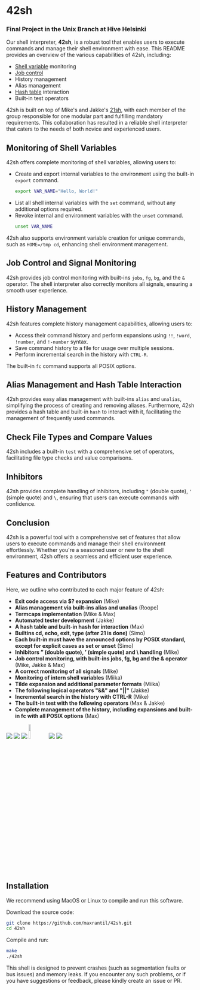 # 42sh
### Final Project in the Unix Branch at Hive Helsinki

Our shell interpreter, **42sh**, is a robust tool that enables users to execute commands and manage their shell environment with ease. This README provides an overview of the various capabilities of 42sh, including:

- [Shell variable](https://www.gnu.org/software/bash/manual/html_node/Shell-Variables.html) monitoring
- [Job control](https://www.gnu.org/software/bash/manual/html_node/Job-Control-Basics.html)
- History management
- Alias management
- [Hash table](https://en.wikipedia.org/wiki/Hash_table) interaction
- Built-in test operators

42sh is built on top of Mike's and Jakke's [21sh](https://github.com/mike-ninja/21sh), with each member of the group responsible for one modular part and fulfilling mandatory requirements. This collaboration has resulted in a reliable shell interpreter that caters to the needs of both novice and experienced users.

## Monitoring of Shell Variables

42sh offers complete monitoring of shell variables, allowing users to:

- Create and export internal variables to the environment using the built-in `export` command.
  ```bash
  export VAR_NAME="Hello, World!"
  ```
- List all shell internal variables with the `set` command, without any additional options required.
- Revoke internal and environment variables with the `unset` command.
  ```bash
  unset VAR_NAME
  ```

42sh also supports environment variable creation for unique commands, such as `HOME=/tmp cd`, enhancing shell environment management.

## Job Control and Signal Monitoring

42sh provides job control monitoring with built-ins `jobs`, `fg`, `bg`, and the `&` operator. The shell interpreter also correctly monitors all signals, ensuring a smooth user experience.

## History Management

42sh features complete history management capabilities, allowing users to:

- Access their command history and perform expansions using `!!`, `!word`, `!number`, and `!-number` syntax.
- Save command history to a file for usage over multiple sessions.
- Perform incremental search in the history with `CTRL-R`.

The built-in `fc` command supports all POSIX options.

## Alias Management and Hash Table Interaction

42sh provides easy alias management with built-ins `alias` and `unalias`, simplifying the process of creating and removing aliases. Furthermore, 42sh provides a hash table and built-in `hash` to interact with it, facilitating the management of frequently used commands.

## Check File Types and Compare Values

42sh includes a built-in `test` with a comprehensive set of operators, facilitating file type checks and value comparisons.

## Inhibitors

42sh provides complete handling of inhibitors, including `"` (double quote), `'` (simple quote) and `\`, ensuring that users can execute commands with confidence.

## Conclusion
42sh is a powerful tool with a comprehensive set of features that allow users to execute commands and manage their shell environment effortlessly. Whether you're a seasoned user or new to the shell environment, 42sh offers a seamless and efficient user experience.

## Features and Contributors
Here, we outline who contributed to each major feature of 42sh:

- **Exit code access via $? expansion** (Mike)
- **Alias management via built-ins alias and unalias** (Roope)
- **Termcaps implementation** (Mike & Max)
- **Automated tester development** (Jakke)
- **A hash table and built-in hash for interaction** (Max)
- **Builtins cd, echo, exit, type (after 21 is done)** (Simo)
- **Each built-in must have the announced options by POSIX standard, except for explicit cases as set or unset** (Simo)
- **Inhibitors ” (double quote), ’ (simple quote) and \ handling** (Mike)
- **Job control monitoring, with built-ins jobs, fg, bg and the & operator** (Mike, Jakke & Max)
- **A correct monitoring of all signals** (Mike)
- **Monitoring of intern shell variables** (Miika)
- **Tilde expansion and additional parameter formats** (Miika)
- **The following logical operators "&&" and "||"** (Jakke)
- **Incremental search in the history with CTRL-R** (Mike)
- **The built-in test with the following operators** (Max & Jakke)
- **Complete management of the history, including expansions and built-in fc with all POSIX options** (Max)

[![](https://avatars.githubusercontent.com/u/86000260?size=100)](https://github.com/maxrantil)
[![](https://avatars.githubusercontent.com/u/79006614?size=100)](https://github.com/Zakki-coder)
[![](https://avatars.githubusercontent.com/u/80318201?size=100)](https://github.com/jungleistx)
[<img src="https://avatars.githubusercontent.com/u/22212540" width="10%" height="10%" />](https://github.com/nuuskamuikkusenhattu)
[![](https://avatars.githubusercontent.com/u/57210997?size=100)](https://github.com/mike-ninja)
[![](https://avatars.githubusercontent.com/u/48917337?size=100)](https://github.com/MiikaViini)

## Installation
We recommend using MacOS or Linux to compile and run this software.

Download the source code:
```bash
git clone https://github.com/maxrantil/42sh.git
cd 42sh
```

Compile and run:

```bash
make
./42sh
```

This shell is designed to prevent crashes (such as segmentation faults or bus issues) and memory leaks. If you encounter any such problems, or if you have suggestions or feedback, please kindly create an issue or PR.
